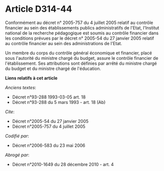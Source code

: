 # Article D314-44

Conformément au décret n° 2005-757 du 4 juillet 2005 relatif au contrôle financier au sein des établissements publics
administratifs de l'Etat, l'Institut national de la recherche pédagogique est soumis au contrôle financier dans les
conditions prévues par le décret n° 2005-54 du 27 janvier 2005 relatif au contrôle financier au sein des administrations de
l'Etat.

Un membre du corps du contrôle général économique et financier, placé sous l'autorité du ministre chargé du budget, assure le
contrôle financier de l'établissement. Ses attributions sont définies par arrêté du ministre chargé du budget et du ministre
chargé de l'éducation.

**Liens relatifs à cet article**

_Anciens textes_:

  - Décret n°93-288 1993-03-05 art. 18
  - Décret n°93-288 du 5 mars 1993 - art. 18 (Ab)

_Cite_:

  - Décret n°2005-54 du 27 janvier 2005
  - Décret n°2005-757 du 4 juillet 2005

_Codifié par_:

  - Décret n°2006-583 du 23 mai 2006

_Abrogé par_:

  - Décret n°2010-1649 du 28 décembre 2010 - art. 4
